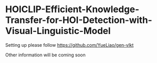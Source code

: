 # HOICLIP-Efficient-Knowledge-Transfer-for-HOI-Detection-with-Visual-Linguistic-Model

Setting up please follow https://github.com/YueLiao/gen-vlkt

Other information will be coming soon
